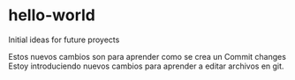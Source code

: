 # hello-world
Initial ideas for future proyects

Estos nuevos cambios son para aprender como se crea un Commit changes
Estoy introduciendo nuevos cambios para aprender a editar archivos en git.
